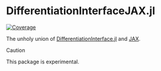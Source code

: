 # DifferentiationInterfaceJAX.jl

[![Coverage](https://codecov.io/gh/gdalle/DifferentiationInterfaceJAX.jl/branch/main/graph/badge.svg)](https://app.codecov.io/gh/gdalle/DifferentiationInterfaceJAX.jl)

The unholy union of [DifferentiationInterface.jl](https://github.com/gdalle/DifferentiationInterface.jl) and [JAX](https://github.com/jax-ml/jax).

> [!CAUTION]
> This package is experimental.
